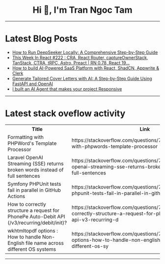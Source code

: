 <h1 align="center">Hi 👋, I'm Tran Ngoc Tam</h1>

---

# Latest Blog Posts 
<!-- BLOG-POST-LIST:START -->
- [How to Run DeepSeeker Locally: A Comprehensive Step-by-Step Guide](https://dev.to/fredabod/how-to-run-deepseeker-locally-a-comprehensive-step-by-step-guide-19cj)
- [This Week In React #222 : CRA, React Router, captureOwnerStack, TanStack, CTRA, tRPC, Astro, Preact | RN 0.78, React 19...](https://dev.to/sebastienlorber/this-week-in-react-222-cra-react-router-captureownerstack-tanstack-ctra-trpc-astro-preact-3i92)
- [How to build AI-Powered SaaS Platform with React, ShadCN, Appwrite &amp; Clerk](https://dev.to/codewithsadee/how-to-build-ai-powered-saas-platform-with-react-shadcn-appwrite-clerk-5adf)
- [Generate Tailored Cover Letters with AI: A Step-by-Step Guide Using FastAPI and OpenAI](https://dev.to/resume-burger/generate-tailored-cover-letters-with-ai-a-step-by-step-guide-using-fastapi-and-openai-2584)
- [I built an AI Agent that makes your project Responsive](https://dev.to/potpie/i-built-an-ai-agent-that-makes-your-project-responsive-10gd)
<!-- BLOG-POST-LIST:END -->

---

# Latest stack oveflow activity
<table>
  <tr><th>Title</th><th>Link</th></tr>
  <!-- STACKOVERFLOW:START --><tr><td>Formatting with PHPWord&#39;s Template Processor</td><td>https://stackoverflow.com/questions/79457262/formatting-with-phpwords-template-processor</td></tr><tr><td>Laravel OpenAI Streaming &lpar;SSE&rpar; returns broken words instead of full sentences</td><td>https://stackoverflow.com/questions/79457001/laravel-openai-streaming-sse-returns-broken-words-instead-of-full-sentences</td></tr><tr><td>Symfony PHPUnit tests fail in parallel in GitHub Actions</td><td>https://stackoverflow.com/questions/79456960/symfony-phpunit-tests-fail-in-parallel-in-github-actions</td></tr><tr><td>How to correctly structure a request for PhonePe Auto-Debit API &lpar;/v3/recurring/debit/init&rpar;?</td><td>https://stackoverflow.com/questions/79456906/how-to-correctly-structure-a-request-for-phonepe-auto-debit-api-v3-recurring-d</td></tr><tr><td>wkhtmltopdf options : How to handle Non-English file name across different OS systems</td><td>https://stackoverflow.com/questions/79456864/wkhtmltopdf-options-how-to-handle-non-english-file-name-across-different-os-sy</td></tr><!-- STACKOVERFLOW:END -->
</table>

---



